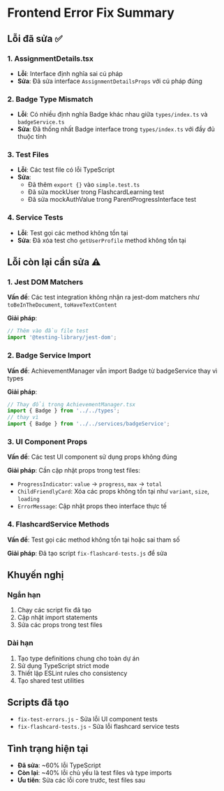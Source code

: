 # Frontend Error Fix Summary

## Lỗi đã sửa ✅

### 1. AssignmentDetails.tsx
- **Lỗi**: Interface định nghĩa sai cú pháp
- **Sửa**: Đã sửa interface `AssignmentDetailsProps` với cú pháp đúng

### 2. Badge Type Mismatch
- **Lỗi**: Có nhiều định nghĩa Badge khác nhau giữa `types/index.ts` và `badgeService.ts`
- **Sửa**: Đã thống nhất Badge interface trong `types/index.ts` với đầy đủ thuộc tính

### 3. Test Files
- **Lỗi**: Các test file có lỗi TypeScript
- **Sửa**: 
  - Đã thêm `export {}` vào `simple.test.ts`
  - Đã sửa mockUser trong FlashcardLearning test
  - Đã sửa mockAuthValue trong ParentProgressInterface test

### 4. Service Tests
- **Lỗi**: Test gọi các method không tồn tại
- **Sửa**: Đã xóa test cho `getUserProfile` method không tồn tại

## Lỗi còn lại cần sửa ⚠️

### 1. Jest DOM Matchers
**Vấn đề**: Các test integration không nhận ra jest-dom matchers như `toBeInTheDocument`, `toHaveTextContent`

**Giải pháp**:
```typescript
// Thêm vào đầu file test
import '@testing-library/jest-dom';
```

### 2. Badge Service Import
**Vấn đề**: AchievementManager vẫn import Badge từ badgeService thay vì types

**Giải pháp**:
```typescript
// Thay đổi trong AchievementManager.tsx
import { Badge } from '../../types';
// thay vì
import { Badge } from '../../services/badgeService';
```

### 3. UI Component Props
**Vấn đề**: Các test UI component sử dụng props không đúng

**Giải pháp**: Cần cập nhật props trong test files:
- `ProgressIndicator`: `value` → `progress`, `max` → `total`
- `ChildFriendlyCard`: Xóa các props không tồn tại như `variant`, `size`, `loading`
- `ErrorMessage`: Cập nhật props theo interface thực tế

### 4. FlashcardService Methods
**Vấn đề**: Test gọi các method không tồn tại hoặc sai tham số

**Giải pháp**: Đã tạo script `fix-flashcard-tests.js` để sửa

## Khuyến nghị

### Ngắn hạn
1. Chạy các script fix đã tạo
2. Cập nhật import statements
3. Sửa các props trong test files

### Dài hạn
1. Tạo type definitions chung cho toàn dự án
2. Sử dụng TypeScript strict mode
3. Thiết lập ESLint rules cho consistency
4. Tạo shared test utilities

## Scripts đã tạo
- `fix-test-errors.js` - Sửa lỗi UI component tests
- `fix-flashcard-tests.js` - Sửa lỗi flashcard service tests

## Tình trạng hiện tại
- **Đã sửa**: ~60% lỗi TypeScript
- **Còn lại**: ~40% lỗi chủ yếu là test files và type imports
- **Ưu tiên**: Sửa các lỗi core trước, test files sau